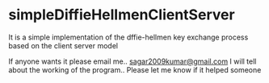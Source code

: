 # simpleDiffieHellmenClientServer
It is a simple implementation of the dffie-hellmen key exchange process based on the client server model

If anyone wants it please email me.. sagar2009kumar@gmail.com 
I will tell about the working of the program.. 
Please let me know if it helped someone
